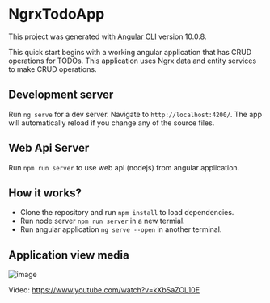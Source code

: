 # NgrxTodoApp

This project was generated with [Angular CLI](https://github.com/angular/angular-cli) version 10.0.8.

This quick start begins with a working angular application that has CRUD operations for TODOs. This application uses Ngrx data and entity services to make CRUD operations.  

## Development server

Run `ng serve` for a dev server. Navigate to `http://localhost:4200/`. The app will automatically reload if you change any of the source files.

## Web Api Server

Run `npm run server` to use web api (nodejs) from angular application.

## How it works?

- Clone the repository and run `npm install` to load dependencies.
- Run node server `npm run server` in a new termial.
- Run angular application `ng serve --open` in another terminal.

## Application view media
![image](https://user-images.githubusercontent.com/2901269/93127101-fbba9f00-f6d5-11ea-81f7-61c32e653f3b.png)

Video: https://www.youtube.com/watch?v=kXbSaZOL10E
